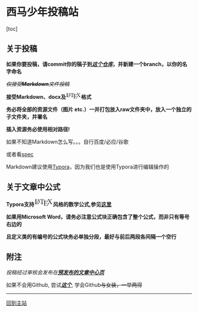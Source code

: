 # 西马少年投稿站

[toc]

## 关于投稿

**如果你要投稿，请commit你的稿子到[*这个仓库*]( https://github.com/XJTU-Youth/Megazine-Resources/ )，并新建一个branch，以你的名字命名**

*~~仅接受**Markdown**文件投稿~~*

**接受Markdown、docx及<img src=".\images\LaTeX_logo.svg" alt="LaTeX_logo" style="zoom:4%;" />格式**

**务必将全部的资源文件（图片 etc.）一并打包放入raw文件夹中，放入一个独立的子文件夹，并署名**

**插入资源务必使用相对路径!**

如果不知道Markdown怎么写。。。自行百度/必应/谷歌

或者看[spec](./pdf/Spec.pdf)

Markdown建议使用[Typora](https://typora.io)，因为我们也是使用Typora进行编辑操作的

## 关于文章中公式

**Typora支持<img src=".\images\LaTeX_logo.svg" alt="LaTeX_logo" style="zoom:5%;" />风格的数学公式,参见[这里]( http://support.typora.io/Math/ )**

**如果用Microsoft Word，请务必注意公式块正确包含了整个公式，而非只有等号右边的**

**且定义类的有编号的公式块务必单独分段，最好与前后两段各间隔一个空行**

## 附注

*投稿经过审核会发布在[**预发布的文章中心页**](./processed)*

如果不会用Github, 尝试[***这个***]( https://github.com/XJTU-Youth/Dress ), 学会Github~~与女装，一举两得~~

---

[回到主站](/)